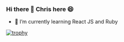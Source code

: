 ### Hi there 👋 Chris here 😄

- 🌱 I’m currently learning React JS and Ruby

[![trophy](https://github-profile-trophy.vercel.app/?username=10-menachi)](https://github.com/10-menachi/github-profile-trophy)
